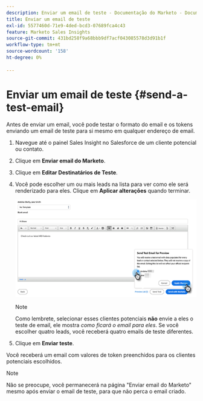 ```yaml
---
description: Enviar um email de teste - Documentação do Marketo - Documentação do produto
title: Enviar um email de teste
exl-id: 5577460d-71e9-4ded-bcd3-07689fca4c43
feature: Marketo Sales Insights
source-git-commit: 431bd258f9a68bbb9df7acf043085578d3d91b1f
workflow-type: tm+mt
source-wordcount: '158'
ht-degree: 0%

---
```


# Enviar um email de teste {#send-a-test-email}

Antes de enviar um email, você pode testar o formato do email e os tokens enviando um email de teste para si mesmo em qualquer endereço de email.

1. Navegue até o painel Sales Insight no Salesforce de um cliente potencial ou contato.

1. Clique em **Enviar email do Marketo**.

1. Clique em **Editar Destinatários de Teste**.

1. Você pode escolher um ou mais leads na lista para ver como ele será renderizado para eles. Clique em **Aplicar alterações** quando terminar.

   ![](assets/send-a-test-email-1.png)

   >[!NOTE]
   >
   >Como lembrete, selecionar esses clientes potenciais **não** envie a eles o teste de email, ele mostra _como ficará o email para eles_. Se você escolher quatro leads, você receberá quatro emails de teste diferentes.

1. Clique em **Enviar teste**.

Você receberá um email com valores de token preenchidos para os clientes potenciais escolhidos.

>[!NOTE]
>
>Não se preocupe, você permanecerá na página &quot;Enviar email do Marketo&quot; mesmo após enviar o email de teste, para que não perca o email criado.
